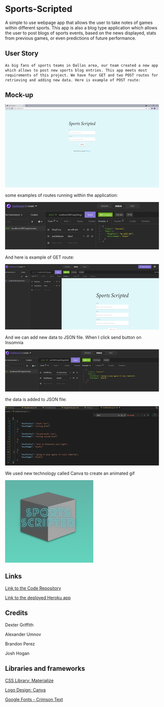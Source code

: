 # Sports-Scripted

A simple to use webpage app that allows the user to take notes of games within different sports. This app is also a blog type application which allows the user to post blogs of sports events, based on the news displayed, stats from previous games, or even predictions of future performance. 

## User Story

    As big fans of sports teams in Dallas area, our team created a new app which allows to post new sports blog entries. This app meets most requirements of this project. We have four GET and two POST routes for retrieving and adding new data. Here is example of POST route: 

## Mock-up 

![Official Screenshot](./public/images/homepage-ss.png)

some examples of routes running within the application:

![Getting Started](public/readme_images/142712137-baf21a1f-c0cb-4d08-844d-d0c8e83e830a.png)

And here is example of GET route: 

![Getting Started](public/readme_images/142712176-2c1f4bbe-3a4e-4346-9d4b-a2f6ccd1d364.png)

And we can add new data to JSON file. When I click send button on Insomnia 

![Getting Started](public/readme_images/142713081-ed92680d-72e4-42f6-bc69-0de3f5533222.png)

the data is added to JSON file: 

![Getting Started](public/readme_images/142713099-3b74a61a-8fd3-4f55-b1bd-9f062fadcc50.png)

We used new technology called Canva to create an animated gif

![Getting Started](public/readme_images/142715520-d077b2bb-ff80-469f-aefa-d13c08da7068.png)

## Links 

[Link to the Code Repository](https://github.com/DexterLGriffith/Sports-Scripted)

[Link to the deployed Heroku app](https://sports-scripted.herokuapp.com/)

## Credits 

Dexter Griffith

Alexander Umnov

Brandon Perez

Josh Hogan


## Libraries and frameworks 

[CSS Library: Materialize](https://materializecss.com/)

[Logo Design: Canva](https://www.canva.com/)

[Google Fonts - Crimson Text](https://fonts.googleapis.com/css2?family=Crimson+Text:ital@1&display=swap)

